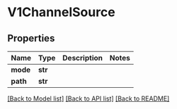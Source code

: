 # V1ChannelSource

## Properties
Name | Type | Description | Notes
------------ | ------------- | ------------- | -------------
**mode** | **str** |  |
**path** | **str** |  |

[[Back to Model list]](../README.md#documentation-for-models) [[Back to API list]](../README.md#documentation-for-api-endpoints) [[Back to README]](../README.md)


